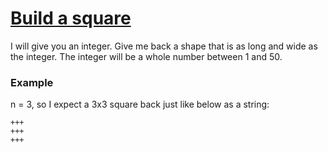 # [Build a square](https://www.codewars.com/kata/59a96d71dbe3b06c0200009c) #

I will give you an integer. Give me back a shape that is as long and wide as the integer. The integer will be a whole number between 1 and 50.

### Example ###

n = 3, so I expect a 3x3 square back just like below as a string:

    +++
    +++
    +++
